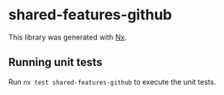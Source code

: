 # shared-features-github

This library was generated with [Nx](https://nx.dev).

## Running unit tests

Run `nx test shared-features-github` to execute the unit tests.
